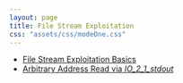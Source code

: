 ```yaml
---
layout: page
title: File Stream Exploitation
css: "assets/css/modeOne.css"
---
```


- [File Stream Exploitation Basics](/notes/file-streams/fs01)
- [Arbitrary Address Read via _IO_2_1_stdout_](/notes/file-streams/aar-01)
